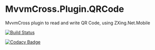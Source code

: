 # MvvmCross.Plugin.QRCode
MvvmCross plugin to read and write QR Code, using ZXing.Net.Mobile

[![Build Status](https://bndevproject.visualstudio.com/MvxQRCode/_apis/build/status/HisCodeness.MvvmCross.Plugin.QRCode?branchName=master)](https://bndevproject.visualstudio.com/MvxQRCode/_build/latest?definitionId=14&branchName=master)

[![Codacy Badge](https://api.codacy.com/project/badge/Grade/b0ce3294c21949c9a68ce3f231e302a5)](https://www.codacy.com/manual/nicolas.barbe/MvvmCross.Plugin.QRCode?utm_source=github.com&amp;utm_medium=referral&amp;utm_content=HisCodeness/MvvmCross.Plugin.QRCode&amp;utm_campaign=Badge_Grade)
